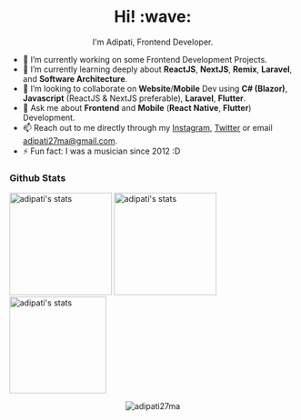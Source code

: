 <h1 align='center'> Hi! :wave:</h1>
<p align='center'>
I'm Adipati, Frontend Developer.
</p>

- 🔭 I’m currently working on some Frontend Development Projects.
- 🌱 I’m currently learning deeply about **ReactJS**, **NextJS**, **Remix**, **Laravel**, and **Software Architecture**.
- 👯 I’m looking to collaborate on **Website**/**Mobile** Dev using **C# (Blazor)**, **Javascript** (ReactJS & NextJS preferable), **Laravel**, **Flutter**.
- 💬 Ask me about **Frontend** and **Mobile** (**React Native**, **Flutter**) Development.
- 📫 Reach out to me directly through my [Instagram](https://instagram.com/adipati27ma), [Twitter](https://twitter.com/adi_loc30) or email adipati27ma@gmail.com.
- ⚡ Fun fact: I was a musician since 2012 :D

### Github Stats
<!-- comments -->
<!-- 
<img src="https://github-readme-stats.vercel.app/api?username=adipati27ma&show_icons=true&&count_private=true&include_all_commits=true&custom_title=My%20stats%20around%20here&title_color=1a4bed&text_color=000000&icon_color=1A4BED&locale=">
<img  src="https://github-readme-stats.vercel.app/api/top-langs/?username=adipati27ma&layout=compact&title_color=1a4bed&text_color=000000&icon_color=FF6C00&locale=" alt="adipati27ma" />
-->

<span>
  <img height="180" src="https://github-readme-stats.vercel.app/api?username=adipati27ma&theme=default&show_icons=true&hide_border=true&count_private=true&custom_title=My%20stats%20around%20here" alt="adipati's stats" />
  <img height="180" src="https://github-readme-stats.vercel.app/api/top-langs/?username=adipati27ma&theme=default&show_icons=true&hide_border=true&layout=compact" alt="adipati's stats" />
</span>
<img height="170" src="https://github-readme-streak-stats.herokuapp.com/?user=adipati27ma&theme=default&hide_border=true" alt="adipati's stats" />
<!-- ![adipati27ma's Stats](https://github-readme-stats.vercel.app/api?username=adipati27ma&theme=default&show_icons=true&hide_border=true&count_private=true&custom_title=My%20stats%20around%20here)
![adipati27ma's Top Languages](https://github-readme-stats.vercel.app/api/top-langs/?username=adipati27ma&theme=default&show_icons=true&hide_border=true&layout=compact)
![adipati27ma's Streak](https://github-readme-streak-stats.herokuapp.com/?user=adipati27ma&theme=default&hide_border=true)
-->
<!-- <img height="120" alt="Thanks for visiting my profile" width="100%" src="https://github.com/dibyendu415/dibyendu415/blob/master/marquee.svg" /> -->

<p align="center"> <img src="https://komarev.com/ghpvc/?username=adipati27ma&color=blue&style=flat-square" alt="adipati27ma" /> </p>
